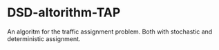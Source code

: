 # DSD-altorithm-TAP
An algoritm for the traffic assignment problem. Both with stochastic and deterministic assignment.
